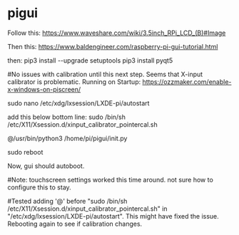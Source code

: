 # pigui


Follow this: 
https://www.waveshare.com/wiki/3.5inch_RPi_LCD_(B)#Image


Then this:
https://www.baldengineer.com/raspberry-pi-gui-tutorial.html

then:
pip3 install --upgrade setuptools
pip3 install pyqt5

#No issues with calibration until this next step. Seems that X-input calibrator is problematic.
Running on Startup:
	https://ozzmaker.com/enable-x-windows-on-piscreen/
  
  
  
  
sudo nano /etc/xdg/lxsession/LXDE-pi/autostart
  
  
  
add this below bottom line:
sudo /bin/sh /etc/X11/Xsession.d/xinput_calibrator_pointercal.sh
 
@/usr/bin/python3 /home/pi/pigui/init.py


sudo reboot

Now, gui should autoboot. 

#Note: touchscreen settings worked this time around. 
not sure how to configure this to stay.

#Tested adding '@' before "sudo /bin/sh /etc/X11/Xsession.d/xinput_calibrator_pointercal.sh" in "/etc/xdg/lxsession/LXDE-pi/autostart".
This might have fixed the issue. Rebooting again to see if calibration changes.
